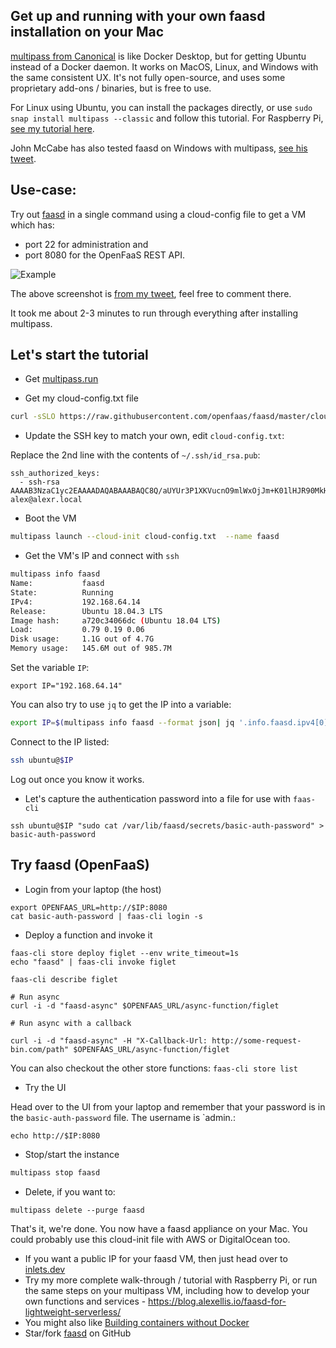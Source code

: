 ## Get up and running with your own faasd installation on your Mac

[multipass from Canonical](https://multipass.run) is like Docker Desktop, but for getting Ubuntu instead of a Docker daemon. It works on MacOS, Linux, and Windows with the same consistent UX. It's not fully open-source, and uses some proprietary add-ons / binaries, but is free to use.

For Linux using Ubuntu, you can install the packages directly, or use `sudo snap install multipass --classic` and follow this tutorial. For Raspberry Pi, [see my tutorial here](https://blog.alexellis.io/faasd-for-lightweight-serverless/).

John McCabe has also tested faasd on Windows with multipass, [see his tweet](https://twitter.com/mccabejohn/status/1221899154672308224).

## Use-case:

Try out [faasd](https://github.com/openfaas/faasd) in a single command using a cloud-config file to get a VM which has:

* port 22 for administration and
* port 8080 for the OpenFaaS REST API.

![Example](https://pbs.twimg.com/media/EPNQz00W4AEwDxM?format=jpg&name=medium)

The above screenshot is [from my tweet](https://twitter.com/alexellisuk/status/1221408788395298819/), feel free to comment there.

It took me about 2-3 minutes to run through everything after installing multipass.

## Let's start the tutorial

* Get [multipass.run](https://multipass.run)

* Get my cloud-config.txt file

```sh
curl -sSLO https://raw.githubusercontent.com/openfaas/faasd/master/cloud-config.txt
```

* Update the SSH key to match your own, edit `cloud-config.txt`:

Replace the 2nd line with the contents of `~/.ssh/id_rsa.pub`:

```
ssh_authorized_keys:
  - ssh-rsa AAAAB3NzaC1yc2EAAAADAQABAAABAQC8Q/aUYUr3P1XKVucnO9mlWxOjJm+K01lHJR90MkHC9zbfTqlp8P7C3J26zKAuzHXOeF+VFxETRr6YedQKW9zp5oP7sN+F2gr/pO7GV3VmOqHMV7uKfyUQfq7H1aVzLfCcI7FwN2Zekv3yB7kj35pbsMa1Za58aF6oHRctZU6UWgXXbRxP+B04DoVU7jTstQ4GMoOCaqYhgPHyjEAS3DW0kkPW6HzsvJHkxvVcVlZ/wNJa1Ie/yGpzOzWIN0Ol0t2QT/RSWOhfzO1A2P0XbPuZ04NmriBonO9zR7T1fMNmmtTuK7WazKjQT3inmYRAqU6pe8wfX8WIWNV7OowUjUsv alex@alexr.local
```

* Boot the VM

```sh
multipass launch --cloud-init cloud-config.txt  --name faasd
```

* Get the VM's IP and connect with `ssh`

```sh
multipass info faasd
Name:           faasd
State:          Running
IPv4:           192.168.64.14
Release:        Ubuntu 18.04.3 LTS
Image hash:     a720c34066dc (Ubuntu 18.04 LTS)
Load:           0.79 0.19 0.06
Disk usage:     1.1G out of 4.7G
Memory usage:   145.6M out of 985.7M
```

Set the variable `IP`:

```
export IP="192.168.64.14"
```

You can also try to use `jq` to get the IP into a variable:

```sh
export IP=$(multipass info faasd --format json| jq '.info.faasd.ipv4[0]' | tr -d '\"')
```

Connect to the IP listed:

```sh
ssh ubuntu@$IP
```

Log out once you know it works.

* Let's capture the authentication password into a file for use with `faas-cli`

```
ssh ubuntu@$IP "sudo cat /var/lib/faasd/secrets/basic-auth-password" > basic-auth-password
```

## Try faasd (OpenFaaS)

* Login from your laptop (the host)

```
export OPENFAAS_URL=http://$IP:8080
cat basic-auth-password | faas-cli login -s
```

* Deploy a function and invoke it

```
faas-cli store deploy figlet --env write_timeout=1s
echo "faasd" | faas-cli invoke figlet

faas-cli describe figlet

# Run async
curl -i -d "faasd-async" $OPENFAAS_URL/async-function/figlet

# Run async with a callback

curl -i -d "faasd-async" -H "X-Callback-Url: http://some-request-bin.com/path" $OPENFAAS_URL/async-function/figlet
```

You can also checkout the other store functions: `faas-cli store list`

* Try the UI

Head over to the UI from your laptop and remember that your password is in the `basic-auth-password` file. The username is `admin.:

```
echo http://$IP:8080
```

* Stop/start the instance

```sh
multipass stop faasd
```

* Delete, if you want to:

```
multipass delete --purge faasd
```

That's it, we're done. You now have a faasd appliance on your Mac. You could probably use this cloud-init file with AWS or DigitalOcean too.

* If you want a public IP for your faasd VM, then just head over to [inlets.dev](https://inlets.dev/)
* Try my more complete walk-through / tutorial with Raspberry Pi, or run the same steps on your multipass VM, including how to develop your own functions and services - https://blog.alexellis.io/faasd-for-lightweight-serverless/
* You might also like [Building containers without Docker](https://blog.alexellis.io/building-containers-without-docker/)
* Star/fork [faasd](https://github.com/openfaas/faasd) on GitHub
